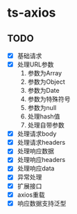 # ts-axios

## TODO

- [x] 基础请求
- [x] 处理URL参数
  1. 参数为Array
  2. 参数为Object
  3. 参数为Date
  4. 参数为特殊符号
  5. 参数为null
  6. 处理hash值
  7. 处理自带参数
- [x] 处理请求body
- [x] 处理请求headers
- [x] 处理响应数据
- [x] 处理响应headers
- [x] 处理响应data
- [x] 异常处理
- [x] 扩展接口
- [x] axios重载
- [x] 响应数据支持泛型
